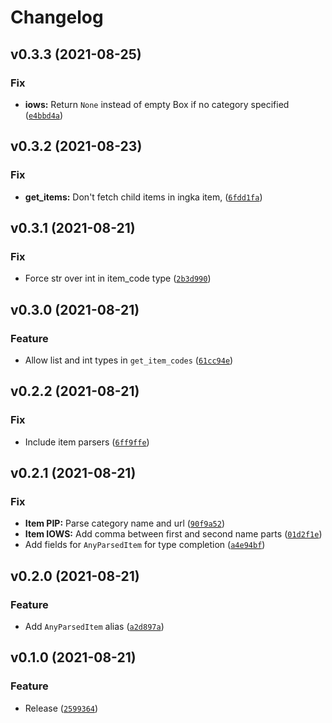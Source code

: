 # Changelog

<!--next-version-placeholder-->

## v0.3.3 (2021-08-25)
### Fix
* **iows:** Return `None` instead of empty Box if no category specified ([`e4bbd4a`](https://github.com/vrslev/ikea-api-wrapped/commit/e4bbd4a5a8c83c2375658f29edef66ff7a2f986c))

## v0.3.2 (2021-08-23)
### Fix
* **get_items:** Don't fetch child items in ingka item, ([`6fdd1fa`](https://github.com/vrslev/ikea-api-wrapped/commit/6fdd1fa4769882449245e66e80fe41671ab66f84))

## v0.3.1 (2021-08-21)
### Fix
* Force str over int in item_code type ([`2b3d990`](https://github.com/vrslev/ikea-api-wrapped/commit/2b3d990d45c9c968a9c4913f397f7b23c0854830))

## v0.3.0 (2021-08-21)
### Feature
* Allow list and int types in `get_item_codes` ([`61cc94e`](https://github.com/vrslev/ikea-api-wrapped/commit/61cc94edc460ac77eaa3b46be2cc6aee44f8a45a))

## v0.2.2 (2021-08-21)
### Fix
* Include item parsers ([`6ff9ffe`](https://github.com/vrslev/ikea-api-wrapped/commit/6ff9ffe25c9e2775cc28078fa7bc12ff3ef2475b))

## v0.2.1 (2021-08-21)
### Fix
* **Item PIP:** Parse category name and url ([`90f9a52`](https://github.com/vrslev/ikea-api-wrapped/commit/90f9a5250a71d5169cd5e6cb8254e1e4b5758253))
* **Item IOWS:** Add comma between first and second name parts ([`01d2f1e`](https://github.com/vrslev/ikea-api-wrapped/commit/01d2f1ef0e90035bbfefc18f4dca1ffe316537b6))
* Add fields for `AnyParsedItem` for type completion ([`a4e94bf`](https://github.com/vrslev/ikea-api-wrapped/commit/a4e94bf99ea69e1d0dbceac338f6ee11e6f2c4a9))

## v0.2.0 (2021-08-21)
### Feature
* Add `AnyParsedItem` alias ([`a2d897a`](https://github.com/vrslev/ikea-api-wrapped/commit/a2d897a837c1f9f8e80109a78c6fee571d85641b))

## v0.1.0 (2021-08-21)
### Feature
* Release ([`2599364`](https://github.com/vrslev/ikea-api-wrapped/commit/259936474ad63e9a372f6c53b3a1d744ea17ff36))
